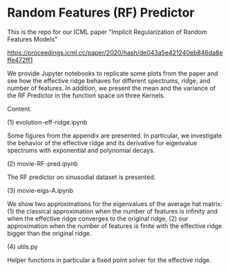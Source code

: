 # Random Features (RF) Predictor

This is the repo for our ICML paper "Implicit Regularization of Random Features Models"

https://proceedings.icml.cc/paper/2020/hash/de043a5e421240eb846da8effe472ff1

We provide Jupyter notebooks to replicate some plots from the paper and see how the effective ridge behaves for different spectrums, ridge, and number of features. In addition, we present the mean and the variance of the RF Predictor in the function space on three Kernels.

Content.

(1) evolution-eff-ridge.ipynb

Some figures from the appendix are presented. In particular, we investigate the behavior of the effective ridge and its derivative for eigenvalue spectrums with exponential and polynomial decays.

(2) movie-RF-pred.ipynb

The RF predictor on sinusodial dataset is presented.

(3) movie-eigs-A.ipynb

We show two approximations for the eigenvalues of the average hat matrix: (1) the classical approximation when the number of features is infinity and when the effective ridge converges to the original ridge, (2) our approximation when the number of features is finite with the effective ridge bigger than the original ridge.

(4) utils.py

Helper functions in particular a fixed point solver for the effective ridge. 
